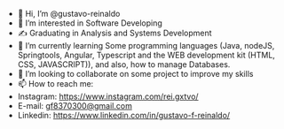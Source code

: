 - 👋 Hi, I’m @gustavo-reinaldo
- 👀 I’m interested in Software Developing
- ✍️ Graduating in Analysis and Systems Development
- 🌱 I’m currently learning Some programming languages (Java, nodeJS, Springtools, Angular, Typescript and the WEB development kit (HTML, CSS, JAVASCRIPT)), and also, how to manage Databases.
- 💞️ I’m looking to collaborate on some project to improve my skills
- 📫 How to reach me: 
- Instagram: https://www.instagram.com/rei.gxtvo/
- E-mail: gf8370300@gmail.com
- Linkedin: https://www.linkedin.com/in/gustavo-f-reinaldo/


<!---
gustavo-reinaldo/gustavo-reinaldo is a ✨ special ✨ repository because its `README.md` (this file) appears on your GitHub profile.
You can click the Preview link to take a look at your changes.
--->
